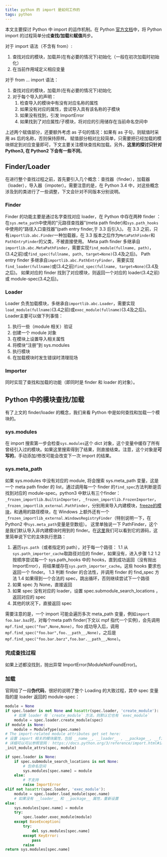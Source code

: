 ```yaml
---
title: python 的 import 是如何工作的
tags: python
---
```


本文主要探讨 Python 中 import 的运作机制。在 Python [官方文档](https://docs.python.org/3/reference/simple_stmts.html#import)中，将 Python import 的过程简单分成**查找/加载**和**赋值**两步。

对于 import 语法（不含有 from）:
1. 查找对应的模块，加载并(在有必要的情况下)初始化（一般在初次加载时初始化）
2. 在当前作用域定义相应变量

对于 from ... import 语法：
1. 查找对应的模块，加载并(在有必要的情况下)初始化
2. 对于每个导入的声明：
    1. 检查导入的模块中有没有对应名称的属性
    2. 如果没有对应的属性，尝试导入具有该名称的子模块
    3. 如果没有找到，引发 ImportError
    4. 如果找到了对应属性/子模块，将对应的引用储存在当前命名空间中

上述两个赋值部分，还要额外考虑 as 子句的情况：如果有 as 子句，则赋值时采用 as 后的名称，否则保持原样。
赋值部分相对比较简单，只需要把已经加载的模块绑定到对应变量即可，下文主要关注模块查找和加载。另外，**这里的探讨只针对 Python3, 在 Python2 下会有一些不同**。

## Finder/Loader
在进行整个查找过程之前，首先要引入几个概念：查找器（finder），加载器（loader），导入器（impoter）。需要注意的是，在 Python 3.4 中，对这些概念涉及到的类进行了一些调整，下文会针对不同版本分别说明。
### Finder
Finder 的功能主要是通过名字查找对应 loader，在 Python 中存在两种 finder ：在`sys.meta_path`中使用的“元路径查找器”(meta path finder)和`sys.path_hooks`中使用的“路径入口查找器”(path entry finder,于 3.3 后引入)。
在 3.3 之前，只有`importlib.abc.Finder`一种加载器，在 3.3 版本之后作为`MetaPathFinder`和`PathEntryFinder`的父类，不被直接使用。
Meta path finder 多继承自`importlib.abc.MetaPathFinder`，需要实现`find_module(fullname, path)`，(3.4之前)或`find_spec(fullname, path, target=None)`(3.4及之后)。
Path entry finder 多继承自`importlib.abc.PathEntryFinder`，需要实现`find_loader(fullname)`或(3.4之前)`find_spec(fullname, target=None)`(3.4及之后)。
如果对应的 finder 找到了对应模块，则返回一个对应的 loader(3.4之前)或 module-spec(3.4之后)。
### Loader
Loader 负责加载模块，多继承自`importlib.abc.Loader`，需要实现`load_module(fullname)`(3.4之前)或`exec_module(fullname)`(3.4及之后)。Loader主要可以做下列事情：
1. 执行一些（module 相关）验证
2. 创建一个 module 对象
3. 在模块上设置导入相关属性
4. 将模块“注册”到 sys.modules
5. 执行模块
6. 在加载模块时发生错误时清理现场
### Importer
同时实现了查找和加载的功能（即同时是 finder 和 loader 的对象）。

## Python 中的模块查找/加载
有了上文的 finder/loader 的概念，我们来看 Python 中是如何查找和加载一个模块的。
### sys.modules
在 import 搜索第一步会检查`sys.modules`这个 dict 对象，这个变量中缓存了所有曾经引入过的模块。如果这里搜索得到了结果，则直接结束。注意，这个对象是**可写的**，手动添加/修改可能会改变下一次 import 的结果。
### sys.meta_path
如果 sys.modules 中没有对应的 module, 将会搜索 sys.meta_path 变量，这是一个 meta path finder 的 list，通过调用每一个 finder 的`find_spec`方法判断是否找到对应的 module-spec。python3 中默认有三个finder：`_frozen_importlib.BuiltinImporter`，`_frozen_importlib.FrozenImporter`，`_frozen_importlib_external.PathFinder`，分别用来导入内建模块，[freeze的模块](https://wiki.python.org/moin/Freeze)，和通用的路径模块，在 Windows 上额外还有一个`_frozen_importlib_external.WindowsRegistryFinder`（特别说明一下，在 Python2 中`sys.meta_path`变量是空数组）。
这里单独说一下 PathFinder，这个是我们默认导入非内建模块时用到的 finder。在[这里](https://hg.python.org/cpython/file/3.6/Lib/importlib/_bootstrap_external.py#11055)我们可以看到它的源码，这里简单说下它的主体执行思路：
1. 遍历`sys.path`（或者指定的 path），对于每一个路径：
    1.1 从`sys.path_importer_cache`取路径对应的 finder，如果没有，进入步骤 1.2
    1.2 按顺序尝试每一个 sys.path_hooks 中的 hooks，直到成功返回（没有抛出 ImportError），将结果缓存在`sys.path_importer_cache`。这些 hooks 要求也返回一个 finder。
    1.3 判断 finder 的合法性，并调用 finder 的 find_spec 方法
    1.4 如果得到一个合法的 spec，跳出循环，否则继续尝试下一个路径
2. 如果 spec 为 None，直接返回
3. 如果 spec 没有对应的 loader，设置 spec.submodule_search_locations ，返回对应的 spec
4. 其他的状况下，直接返回 spec

需要注意的是，一个 import 可能会遍历多次 meta_path 变量，例如`import foo.bar.baz`时，对每个meta path finder(下文以 mpf 指代一个实例)，会先调用`mpf.find_spec("foo",None,None)`，foo 成功导入后，调用`mpf.find_spec("foo.bar",foo.__path__,None)`，之后是`mpf.find_spec("foo.bar.barz",foo.bar.__path__,None)`。
### 完成查找过程
如果上述都没找到，抛出异常 ImportError(ModuleNotFoundError)。
### 加载
官网给了一段**伪代码**，很好的说明了整个 Loading 的大致过程，其中 spec 变量指的是 loader 返回的 module-spec：
```python
module = None
if spec.loader is not None and hasattr(spec.loader, 'create_module'):
    # 如果 loader 有 `create_module` 方法，则默认它也有 `exec_module`
    module = spec.loader.create_module(spec)
if module is None:
    module = ModuleType(spec.name)
# The import-related module attributes get set here:
# 设置 import 相关的模块属性，包括 __name__, __loader__ , __package__, __file__ 等等
# 详细可以可以参照官网： https://docs.python.org/3/reference/import.html#import-related-module-attributes
_init_module_attrs(spec, module)

if spec.loader is None:
    if spec.submodule_search_locations is not None:
        # 包命名空间
        sys.modules[spec.name] = module
    else:
        # 不支持
        raise ImportError
elif not hasattr(spec.loader, 'exec_module'):
    module = spec.loader.load_module(spec.name)
    # 如果没有 __loader__ 和 __package__ 属性，重新设置
else:
    sys.modules[spec.name] = module
    try:
        spec.loader.exec_module(module)
    except BaseException:
        try:
            del sys.modules[spec.name]
        except KeyError:
            pass
        raise
return sys.modules[spec.name]
```
